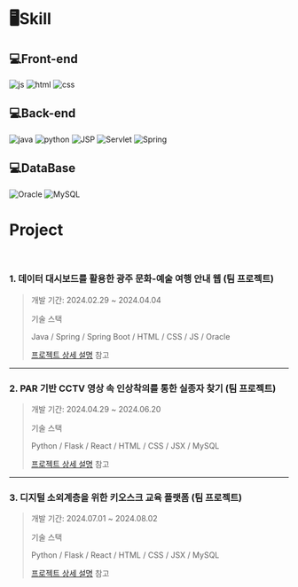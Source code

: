 # 🖥Skill

## 💻Front-end
![js](https://img.shields.io/badge/JavaScript-F7DF1E?style=for-the-badge&logo=JavaScript&logoColor=white) 
![html](https://img.shields.io/badge/HTML-239120?style=for-the-badge&logo=html5&logoColor=white) 
![css](https://img.shields.io/badge/CSS-239120?&style=for-the-badge&logo=css3&logoColor=white)

## 💻Back-end
![java](https://img.shields.io/badge/Java-ED8B00?style=for-the-badge&logo=openjdk&logoColor=white) 
![python](https://img.shields.io/badge/Python-3776AB?style=for-the-badge&logo=python&logoColor=white)
![JSP](https://img.shields.io/badge/JSS-F7DF1E?style=for-the-badge&logo=JSS&logoColor=white) 
![Servlet](https://img.shields.io/badge/Svelte-4A4A55?style=for-the-badge&logo=svelte&logoColor=FF3E00)
![Spring](https://img.shields.io/badge/Spring-6DB33F?style=for-the-badge&logo=spring&logoColor=white)

## 💻DataBase
![Oracle](https://img.shields.io/badge/Oracle-F80000?style=for-the-badge&logo=oracle&logoColor=white) 
![MySQL](https://img.shields.io/badge/MySQL-00000F?style=for-the-badge&logo=mysql&logoColor=white)
</br>

# Project
</br>

### 1. 데이터 대시보드를 활용한 광주 문화-예술 여행 안내 웹 (팀 프로젝트)  
>개발 기간: 2024.02.29 ~ 2024.04.04
>
>기술 스택
>
>Java / Spring / Spring Boot / HTML / CSS / JS / Oracle
>
>[프로젝트 상세 설명](https://github.com/JungHyung2/gitio.io) 참고

---

### 2. PAR 기반 CCTV 영상 속 인상착의를 통한 실종자 찾기 (팀 프로젝트)  
>개발 기간: 2024.04.29 ~ 2024.06.20
>
>기술 스택
>
>Python / Flask / React / HTML / CSS / JSX / MySQL
>
>[프로젝트 상세 설명](https://github.com/JungHyung2/gitio.io) 참고

---

### 3. 디지털 소외계층을 위한 키오스크 교육 플랫폼 (팀 프로젝트)  
>개발 기간: 2024.07.01 ~ 2024.08.02
>
>기술 스택
>
>Python / Flask / React / HTML / CSS / JSX / MySQL
>
>[프로젝트 상세 설명](https://github.com/JungHyung2/gitio.io) 참고

